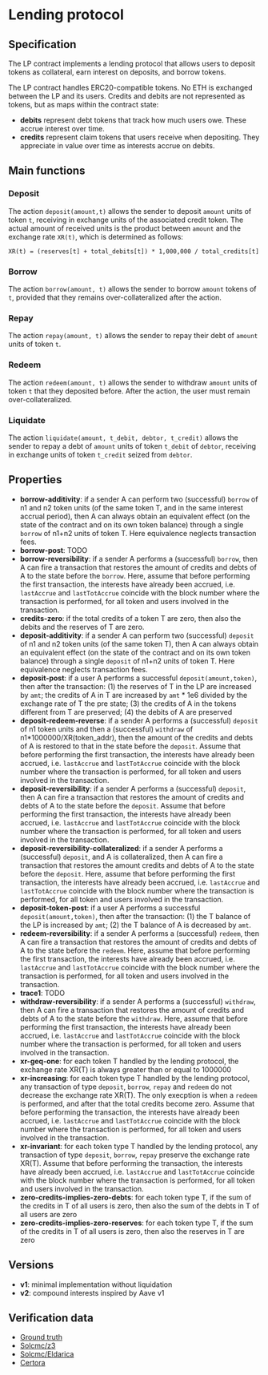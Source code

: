 # Lending protocol

## Specification
The LP contract implements a lending protocol that allows users to deposit tokens as collateral, earn interest on deposits, and borrow tokens.

The LP contract handles ERC20-compatible tokens. No ETH is exchanged between the LP and its users. 
Credits and debits are not represented as tokens, but as maps within the contract state:
- **debits** represent debt tokens that track how much users owe. These accrue interest over time.
- **credits** represent claim tokens that users receive when depositing. They appreciate in value over time as interests accrue on debits.

## Main functions

### Deposit

The action `deposit(amount,t)` allows 
the sender to deposit `amount` units of token `t`, receiving in exchange units of the associated credit token. 
The actual amount of received units is the product between `amount` and the exchange rate `XR(t)`, which is determined as follows:

```
XR(t) = (reserves[t] + total_debits[t]) * 1,000,000 / total_credits[t]
```

### Borrow

The action `borrow(amount, t)` allows 
the sender to borrow `amount` tokens of `t`, provided that they remains over-collateralized after the action.

### Repay

The action `repay(amount, t)` allows 
the sender to repay their debt of `amount` units of token `t`.

### Redeem

The action `redeem(amount, t)` allows 
the sender to withdraw `amount` units of token `t` that they deposited before. After the action, the user must remain over-collateralized.

### Liquidate

The action `liquidate(amount, t_debit, debtor, t_credit)` allows
the sender to repay a debt of `amount` units of token `t_debit` of `debtor`, receiving in exchange units of token `t_credit` seized from `debtor`. 


## Properties
- **borrow-additivity**: if a sender A can perform two (successful) `borrow` of n1 and n2 token units (of the same token T, and in the same interest accrual period), then A can always obtain an equivalent effect (on the state of the contract and on its own token balance) through a single `borrow` of n1+n2 units of token T. Here equivalence neglects transaction fees.
- **borrow-post**: TODO
- **borrow-reversibility**: if a sender A performs a (successful) `borrow`, then A can fire a transaction that restores the amount of credits and debts of A to the state before the `borrow`. Here, assume that before performing the first transaction, the interests have already been accrued, i.e. `lastAccrue` and `lastTotAccrue` coincide with the block number where the transaction is performed, for all token and users involved in the transaction.
- **credits-zero**: if the total credits of a token T are zero, then also the debits and the reserves of T are zero.
- **deposit-additivity**: if a sender A can perform two (successful) `deposit` of n1 and n2 token units (of the same token T), then A can always obtain an equivalent effect (on the state of the contract and on its own token balance) through a single `deposit` of n1+n2 units of token T. Here equivalence neglects transaction fees.
- **deposit-post**: if a user A performs a successful `deposit(amount,token)`, then after the transaction: (1) the reserves of T in the LP are increased by `amt`; the credits of A in T are increased by `amt` * 1e6 divided by the exchange rate of T the pre state; (3) the credits of A in the tokens different from T are preserved; (4) the debits of A are preserved
- **deposit-redeem-reverse**: if a sender A performs a (successful) `deposit` of n1 token units and then a (successful) `withdraw` of n1*1000000/XR(token_addr), then the amount of the credits and debts of A is restored to that in the state before the `deposit`. Assume that before performing the first transaction, the interests have already been accrued, i.e. `lastAccrue` and `lastTotAccrue` coincide with the block number where the transaction is performed, for all token and users involved in the transaction.
- **deposit-reversibility**: if a sender A performs a (successful) `deposit`, then A can fire a transaction that restores the amount of credits and debts of A to the state before the `deposit`. Assume that before performing the first transaction, the interests have already been accrued, i.e. `lastAccrue` and `lastTotAccrue` coincide with the block number where the transaction is performed, for all token and users involved in the transaction.
- **deposit-reversibility-collateralized**: if a sender A performs a (successful) `deposit`, and A is collateralized, then A can fire a transaction that restores the amount credits and debts of A to the state before the `deposit`. Here, assume that before performing the first transaction, the interests have already been accrued, i.e. `lastAccrue` and `lastTotAccrue` coincide with the block number where the transaction is performed, for all token and users involved in the transaction.
- **deposit-token-post**: if a user A performs a successful `deposit(amount,token)`, then after the transaction: (1) the T balance of the LP is increased by `amt`; (2) the T balance of A is decreased by `amt`.
- **redeem-reversibility**: if a sender A performs a (successful) `redeem`, then A can fire a transaction that restores the amount of credits and debts of A to the state before the `redeem`. Here, assume that before performing the first transaction, the interests have already been accrued, i.e. `lastAccrue` and `lastTotAccrue` coincide with the block number where the transaction is performed, for all token and users involved in the transaction.
- **trace1**: TODO
- **withdraw-reversibility**: if a sender A performs a (successful) `withdraw`, then A can fire a transaction that restores the amount of credits and debts of A to the state before the `withdraw`. Here, assume that before performing the first transaction, the interests have already been accrued, i.e. `lastAccrue` and `lastTotAccrue` coincide with the block number where the transaction is performed, for all token and users involved in the transaction.
- **xr-geq-one**: for each token T handled by the lending protocol, the exchange rate XR(T) is always greater than or equal to 1000000
- **xr-increasing**: for each token type T handled by the lending protocol, any transaction of type `deposit`, `borrow`, `repay` and `redeem` do not decrease the exchange rate XR(T). The only execption is when a `redeem` is performed, and after that the total credits become zero. Assume that before performing the transaction, the interests have already been accrued, i.e. `lastAccrue` and `lastTotAccrue` coincide with the block number where the transaction is performed, for all token and users involved in the transaction.
- **xr-invariant**: for each token type T handled by the lending protocol, any transaction of type `deposit`, `borrow`, `repay` preserve the exchange rate XR(T). Assume that before performing the transaction, the interests have already been accrued, i.e. `lastAccrue` and `lastTotAccrue` coincide with the block number where the transaction is performed, for all token and users involved in the transaction.
- **zero-credits-implies-zero-debts**: for each token type T, if the sum of the credits in T of all users is zero, then also the sum of the debts in T of all users are zero
- **zero-credits-implies-zero-reserves**: for each token type T, if the sum of the credits in T of all users is zero, then also the reserves in T are zero

## Versions
- **v1**: minimal implementation without liquidation
- **v2**: compound interests inspired by Aave v1 

## Verification data

- [Ground truth](ground-truth.csv)
- [Solcmc/z3](solcmc-z3.csv)
- [Solcmc/Eldarica](solcmc-eld.csv)
- [Certora](certora.csv)


